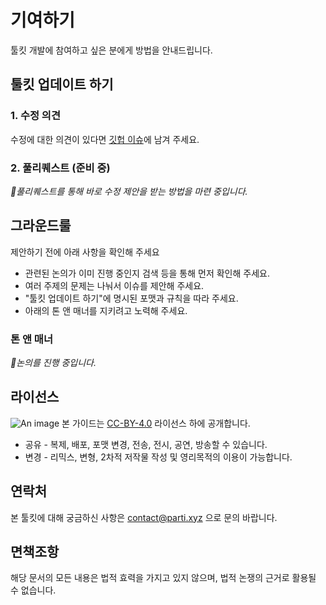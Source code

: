 # 기여하기

툴킷 개발에 참여하고 싶은 분에게 방법을 안내드립니다.

## 툴킷 업데이트 하기 

### 1. 수정 의견
수정에 대한 의견이 있다면 [깃헙 이슈](https://github.com/parti-coop/toolkit/issues)에 남겨 주세요. 

### 2. 풀리퀘스트 (준비 중)
_📌풀리퀘스트를 통해 바로 수정 제안을 받는 방법을 마련 중입니다._

## 그라운드룰
제안하기 전에 아래 사항을 확인해 주세요

* 관련된 논의가 이미 진행 중인지 검색 등을 통해 먼저 확인해 주세요. 
* 여러 주제의 문제는 나눠서 이슈를 제안해 주세요. 
* "툴킷 업데이트 하기"에 명시된 포맷과 규칙을 따라 주세요.
* 아래의 톤 앤 매너를 지키려고 노력해 주세요.

### 톤 앤 매너
_📌논의를 진행 중입니다._

## 라이선스

![An image](/assets/img/ccby4.png) 
본 가이드는 [CC-BY-4.0](https://creativecommons.org/licenses/by/4.0/) 라이선스 하에 공개합니다.
* 공유 - 복제, 배포, 포맷 변경, 전송, 전시, 공연, 방송할 수 있습니다.
* 변경 - 리믹스, 변형, 2차적 저작물 작성 및 영리목적의 이용이 가능합니다.

## 연락처
본 툴킷에 대해 궁금하신 사항은 contact@parti.xyz 으로 문의 바랍니다.

## 면책조항
해당 문서의 모든 내용은 법적 효력을 가지고 있지 않으며, 법적 논쟁의 근거로 활용될 수 없습니다.
